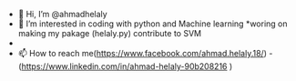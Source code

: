 - 👋 Hi, I’m @ahmadhelaly
- 👀 I’m interested in coding with python and Machine learning
 *woring on making my pakage (helaly.py) contribute to SVM
- 
- 📫 How to reach me(https://www.facebook.com/ahmad.helaly.18/)
-(https://www.linkedin.com/in/ahmad-helaly-90b208216 )

